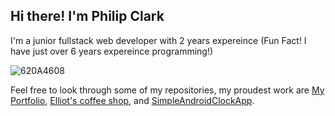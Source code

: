 ## Hi there! I'm Philip Clark
I'm a junior fullstack web developer with 2 years expereince (Fun Fact! I have just over 6 years expereince programming!)

![620A4608](https://user-images.githubusercontent.com/56705400/173844493-32980f1e-b68c-4024-99e3-c227385179e6.jpg)

Feel free to look through some of my repositories, my proudest work are [My Portfolio](https://github.com/Philip-Clark/old_Porfolio), [Elliot's coffee shop](https://github.com/Philip-Clark/Elliots_Coffee_Shop), and [SimpleAndroidClockApp](https://github.com/Philip-Clark/SimpleAndroidClockApp).
<!---
Philip-Clark/Philip-Clark is a ✨ special ✨ repository because its `README.md` (this file) appears on your GitHub profile.
You can click the Preview link to take a look at your changes.
--->
